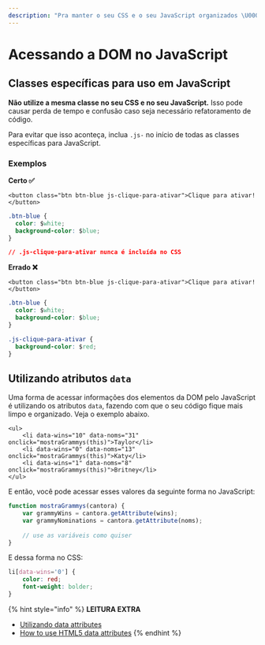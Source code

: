 ```yaml
---
description: "Pra manter o seu CSS e o seu JavaScript organizados \U0001F42C"
---
```


# Acessando a DOM no JavaScript

## Classes específicas para uso em JavaScript

**Não utilize a mesma classe no seu CSS e no seu JavaScript.** Isso pode causar perda de tempo e confusão caso seja necessário refatoramento de código.

Para evitar que isso aconteça, inclua `.js-` no início de todas as classes específicas para JavaScript.

### Exemplos

**Certo ✅**

```markup
<button class="btn btn-blue js-clique-para-ativar">Clique para ativar!</button>
```

```css
.btn-blue {
  color: $white;
  background-color: $blue;
}

// .js-clique-para-ativar nunca é incluída no CSS
```

**Errado ❌**

```markup
<button class="btn btn-blue js-clique-para-ativar">Clique para ativar!</button>
```

```css
.btn-blue {
  color: $white;
  background-color: $blue;
}

.js-clique-para-ativar {
  background-color: $red;
}
```

## Utilizando atributos `data`

Uma forma de acessar informações dos elementos da DOM pelo JavaScript é utilizando os atributos `data`, fazendo com que o seu código fique mais limpo e organizado. Veja o exemplo abaixo.

```markup
<ul>
    <li data-wins="10" data-noms="31" onclick="mostraGrammys(this)">Taylor</li>
    <li data-wins="0" data-noms="13" onclick="mostraGrammys(this)">Katy</li>
    <li data-wins="1" data-noms="8" onclick="mostraGrammys(this)">Britney</li>
</ul>
```

E então, você pode acessar esses valores da seguinte forma no JavaScript:

```javascript
function mostraGrammys(cantora) {
    var grammyWins = cantora.getAttribute(wins);
    var grammyNominations = cantora.getAttribute(noms);
    
    // use as variáveis como quiser
}
```

E dessa forma no CSS:

```css
li[data-wins='0'] {
    color: red;
    font-weight: bolder;
}
```

{% hint style="info" %}
**LEITURA EXTRA**

* [Utilizando data attributes](https://developer.mozilla.org/pt-BR/docs/Web/Guide/HTML/Using_data_attributes)
* [How to use HTML5 data attributes](https://www.sitepoint.com/use-html5-data-attributes/)
{% endhint %}

